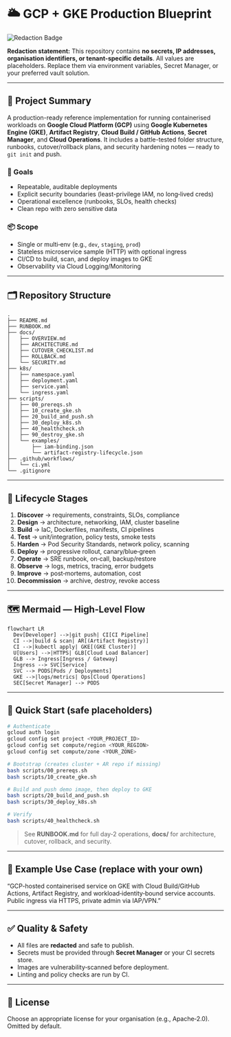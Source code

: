 # 🌥️ GCP + GKE Production Blueprint

![Redaction Badge](https://img.shields.io/badge/REDACTED-no%20secrets%20or%20tenant%20data-2ea44f?style=for-the-badge)

**Redaction statement:** This repository contains **no secrets, IP addresses, organisation identifiers, or tenant-specific details**. All values are placeholders. Replace them via environment variables, Secret Manager, or your preferred vault solution.

---

## 🔧 Project Summary

A production-ready reference implementation for running containerised workloads on **Google Cloud Platform (GCP)** using **Google Kubernetes Engine (GKE)**, **Artifact Registry**, **Cloud Build / GitHub Actions**, **Secret Manager**, and **Cloud Operations**. It includes a battle-tested folder structure, runbooks, cutover/rollback plans, and security hardening notes — ready to `git init` and push.

### 🎯 Goals
- Repeatable, auditable deployments
- Explicit security boundaries (least-privilege IAM, no long‑lived creds)
- Operational excellence (runbooks, SLOs, health checks)
- Clean repo with zero sensitive data

### 📦 Scope
- Single or multi‑env (e.g., `dev`, `staging`, `prod`)
- Stateless microservice sample (HTTP) with optional ingress
- CI/CD to build, scan, and deploy images to GKE
- Observability via Cloud Logging/Monitoring

---

## 🗂️ Repository Structure

```text
.
├── README.md
├── RUNBOOK.md
├── docs/
│   ├── OVERVIEW.md
│   ├── ARCHITECTURE.md
│   ├── CUTOVER_CHECKLIST.md
│   ├── ROLLBACK.md
│   └── SECURITY.md
├── k8s/
│   ├── namespace.yaml
│   ├── deployment.yaml
│   ├── service.yaml
│   └── ingress.yaml
├── scripts/
│   ├── 00_prereqs.sh
│   ├── 10_create_gke.sh
│   ├── 20_build_and_push.sh
│   ├── 30_deploy_k8s.sh
│   ├── 40_healthcheck.sh
│   ├── 90_destroy_gke.sh
│   └── examples/
│       ├── iam-binding.json
│       └── artifact-registry-lifecycle.json
├── .github/workflows/
│   └── ci.yml
└── .gitignore
```

---

## 🧭 Lifecycle Stages

1. **Discover** → requirements, constraints, SLOs, compliance
2. **Design** → architecture, networking, IAM, cluster baseline
3. **Build** → IaC, Dockerfiles, manifests, CI pipelines
4. **Test** → unit/integration, policy tests, smoke tests
5. **Harden** → Pod Security Standards, network policy, scanning
6. **Deploy** → progressive rollout, canary/blue‑green
7. **Operate** → SRE runbook, on‑call, backup/restore
8. **Observe** → logs, metrics, tracing, error budgets
9. **Improve** → post‑mortems, automation, cost
10. **Decommission** → archive, destroy, revoke access

---

## 🗺️ Mermaid — High‑Level Flow

```mermaid
flowchart LR
  Dev[Developer] -->|git push| CI[CI Pipeline]
  CI -->|build & scan| AR[(Artifact Registry)]
  CI -->|kubectl apply| GKE[(GKE Cluster)]
  U[Users] -->|HTTPS| GLB[Cloud Load Balancer]
  GLB --> Ingress[Ingress / Gateway]
  Ingress --> SVC[Service]
  SVC --> PODS[Pods / Deployments]
  GKE -->|logs/metrics| Ops[Cloud Operations]
  SEC[Secret Manager] --> PODS
```

---

## 🚀 Quick Start (safe placeholders)

```bash
# Authenticate
gcloud auth login
gcloud config set project <YOUR_PROJECT_ID>
gcloud config set compute/region <YOUR_REGION>
gcloud config set compute/zone <YOUR_ZONE>

# Bootstrap (creates cluster + AR repo if missing)
bash scripts/00_prereqs.sh
bash scripts/10_create_gke.sh

# Build and push demo image, then deploy to GKE
bash scripts/20_build_and_push.sh
bash scripts/30_deploy_k8s.sh

# Verify
bash scripts/40_healthcheck.sh
```

> See **RUNBOOK.md** for full day‑2 operations, **docs/** for architecture, cutover, rollback, and security.

---

## 🧩 Example Use Case (replace with your own)

“GCP-hosted containerised service on GKE with Cloud Build/GitHub Actions, Artifact Registry, and workload‑identity‑bound service accounts. Public ingress via HTTPS, private admin via IAP/VPN.”

---

## ✅ Quality & Safety

- All files are **redacted** and safe to publish.
- Secrets must be provided through **Secret Manager** or your CI secrets store.
- Images are vulnerability‑scanned before deployment.
- Linting and policy checks are run by CI.

---

## 📜 License

Choose an appropriate license for your organisation (e.g., Apache‑2.0). Omitted by default.
